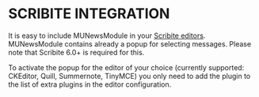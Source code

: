 # SCRIBITE INTEGRATION

It is easy to include MUNewsModule in your [Scribite editors](https://github.com/zikula-modules/Scribite/).
MUNewsModule contains already a popup for selecting messages.
Please note that Scribite 6.0+ is required for this.

To activate the popup for the editor of your choice (currently supported: CKEditor, Quill, Summernote, TinyMCE)
you only need to add the plugin to the list of extra plugins in the editor configuration.
